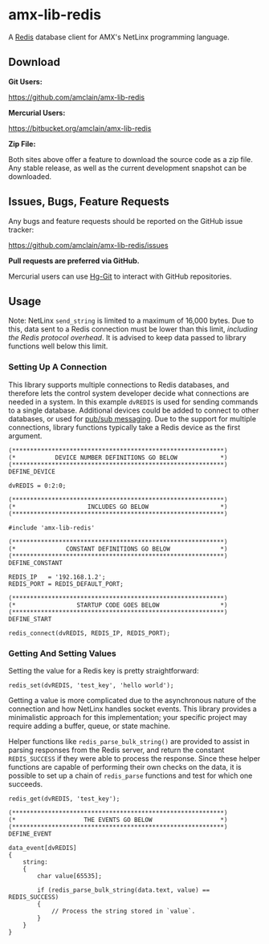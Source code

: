 # amx-lib-redis

A [Redis](http://redis.io/) database client for AMX's NetLinx programming
language.


## Download

**Git Users:**

https://github.com/amclain/amx-lib-redis


**Mercurial Users:**

https://bitbucket.org/amclain/amx-lib-redis


**Zip File:**

Both sites above offer a feature to download the source code as a zip file.
Any stable release, as well as the current development snapshot can be downloaded.


## Issues, Bugs, Feature Requests

Any bugs and feature requests should be reported on the GitHub issue tracker:

https://github.com/amclain/amx-lib-redis/issues


**Pull requests are preferred via GitHub.**

Mercurial users can use [Hg-Git](http://hg-git.github.io/) to interact with
GitHub repositories.


## Usage

Note: NetLinx `send_string` is limited to a maximum of 16,000 bytes. Due to
this, data sent to a Redis connection must be lower than this limit, *including
the Redis protocol overhead*. It is advised to keep data passed to library
functions well below this limit.

### Setting Up A Connection

This library supports multiple connections to Redis databases, and therefore
lets the control system developer decide what connections are needed in a
system. In this example `dvREDIS` is used for sending commands to a single
database. Additional devices could be added to connect to other databases,
or used for [pub/sub messaging](http://redis.io/topics/pubsub). Due to the
support for multiple connections, library functions typically take a Redis
device as the first argument.

```netlinx
(***********************************************************)
(*           DEVICE NUMBER DEFINITIONS GO BELOW            *)
(***********************************************************)
DEFINE_DEVICE

dvREDIS = 0:2:0;

(***********************************************************)
(*                    INCLUDES GO BELOW                    *)
(***********************************************************)

#include 'amx-lib-redis'

(***********************************************************)
(*              CONSTANT DEFINITIONS GO BELOW              *)
(***********************************************************)
DEFINE_CONSTANT

REDIS_IP   = '192.168.1.2';
REDIS_PORT = REDIS_DEFAULT_PORT;

(***********************************************************)
(*                 STARTUP CODE GOES BELOW                 *)
(***********************************************************)
DEFINE_START

redis_connect(dvREDIS, REDIS_IP, REDIS_PORT);
```


### Getting And Setting Values

Setting the value for a Redis key is pretty straightforward:

```netlinx
redis_set(dvREDIS, 'test_key', 'hello world');
```

Getting a value is more complicated due to the asynchronous nature of the
connection and how NetLinx handles socket events. This library provides a
minimalistic approach for this implementation; your specific project may require
adding a buffer, queue, or state machine.

Helper functions like `redis_parse_bulk_string()` are provided to assist in
parsing responses from the Redis server, and return the constant `REDIS_SUCCESS`
if they were able to process the response. Since these helper functions are
capable of performing their own checks on the data, it is possible to set up a
chain of `redis_parse` functions and test for which one succeeds.

```netlinx
redis_get(dvREDIS, 'test_key');
```

```netlinx
(***********************************************************)
(*                   THE EVENTS GO BELOW                   *)
(***********************************************************)
DEFINE_EVENT

data_event[dvREDIS]
{
    string:
    {
        char value[65535];
        
        if (redis_parse_bulk_string(data.text, value) == REDIS_SUCCESS)
        {
            // Process the string stored in `value`.
        }
    }
}
```
